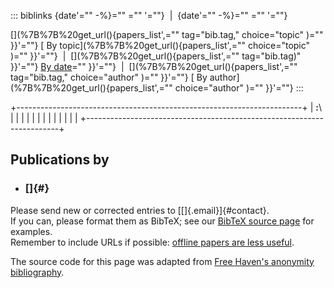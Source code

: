  

::: biblinks
 [ ](%7B%%20if%20bib.field%20!=%20){date'="" -%}=""
="" '=""}
 \|  [ ](%7B%%20if%20bib.field%20!=%20){date'="" -%}="" ="" '=""}


 [](%7B%7B%20get_url(){papers_list',="" tag="bib.tag," choice="topic"
)="" }}'=""} [ By topic](%7B%7B%20get_url(){papers_list',="" choice="topic" )=""
}}'=""}  \|  [](%7B%7B%20get_url(){papers_list',="" tag="bib.tag)"
}}'=""} [ By date](%7B%7B%20get_url(){papers_list')="" }}'=""}  \|  [](%7B%7B%20get_url(){papers_list',="" tag="bib.tag," choice="author"
)="" }}'=""} [ By author](%7B%7B%20get_url(){papers_list',="" choice="author" )=""
}}'=""}
:::

+-----------------------------------------------------------------------+
| **:**\ |
| |
| |
| |
| [](#) |
| |
| |
+-----------------------------------------------------------------------+

 

## Publications by 

- ### []{#}

Please send new or corrected entries to [[]{.email}]{#contact}.\
If you can, please format them as BibTeX; see our [BibTeX source
page]() for examples.\
Remember to include URLs if possible: [offline papers are less
useful]().

The source code for this page was adapted from [Free Haven\'s anonymity
bibliography]().


